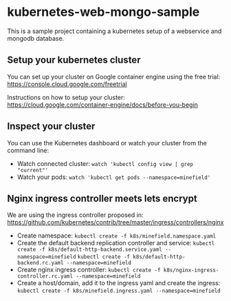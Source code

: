 # kubernetes-web-mongo-sample
This is a sample project containing a kubernetes setup of a webservice and mongodb database.

## Setup your kubernetes cluster
You can set up your cluster on Google container engine using the free trial: https://console.cloud.google.com/freetrial

Instructions on how to setup your cluster: https://cloud.google.com/container-engine/docs/before-you-begin

## Inspect your cluster
You can use the Kubernetes dashboard or watch your cluster from the command line: 
- Watch connected cluster: 
    `watch 'kubectl config view | grep "current"'`
- Watch your pods: 
    `watch 'kubectl get pods --namespace=minefield'`


## Nginx ingress controller meets lets encrypt
We are using the ingress controller proposed in: https://github.com/kubernetes/contrib/tree/master/ingress/controllers/nginx

- Create namespace: 
    `kubectl create -f k8s/minefield.namespace.yaml`
- Create the default backend replication controller and service: 
    `kubectl create -f k8s/default-http-backend.service.yaml --namespace=minefield`
    `kubectl create -f k8s/default-http-backend.rc.yaml --namespace=minefield`
- Create nginx ingress controller:
    `kubectl create -f k8s/nginx-ingress-controller.rc.yaml --namespace=minefield`
- Create a host/domain, add it to the ingress yaml and create the ingress:
    `kubectl create -f k8s/minefield.ingress.yaml --namespace=minefield`

